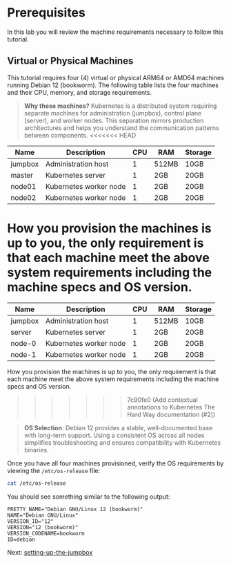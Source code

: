 # Prerequisites

In this lab you will review the machine requirements necessary to follow this tutorial.

## Virtual or Physical Machines

This tutorial requires four (4) virtual or physical ARM64 or AMD64 machines running Debian 12 (bookworm). The following table lists the four machines and their CPU, memory, and storage requirements.

> **Why these machines?** Kubernetes is a distributed system requiring separate machines for administration (jumpbox), control plane (server), and worker nodes. This separation mirrors production architectures and helps you understand the communication patterns between components.
<<<<<<< HEAD

| Name    | Description            | CPU | RAM   | Storage |
| ------- | ---------------------- | --- | ----- | ------- |
| jumpbox | Administration host    | 1   | 512MB | 10GB    |
| master  | Kubernetes server      | 1   | 2GB   | 20GB    |
| node01  | Kubernetes worker node | 1   | 2GB   | 20GB    |
| node02  | Kubernetes worker node | 1   | 2GB   | 20GB    |

How you provision the machines is up to you, the only requirement is that each machine meet the above system requirements including the machine specs and OS version.
=======

| Name    | Description            | CPU | RAM   | Storage |
|---------|------------------------|-----|-------|---------|
| jumpbox | Administration host    | 1   | 512MB | 10GB    |
| server  | Kubernetes server      | 1   | 2GB   | 20GB    |
| node-0  | Kubernetes worker node | 1   | 2GB   | 20GB    |
| node-1  | Kubernetes worker node | 1   | 2GB   | 20GB    |

How you provision the machines is up to you, the only requirement is that each machine meet the above system requirements including the machine specs and OS version. 
>>>>>>> 7c90fe0 (Add contextual annotations to Kubernetes The Hard Way documentation (#2))

> **OS Selection**: Debian 12 provides a stable, well-documented base with long-term support. Using a consistent OS across all nodes simplifies troubleshooting and ensures compatibility with Kubernetes binaries.

Once you have all four machines provisioned, verify the OS requirements by viewing the `/etc/os-release` file:

```bash
cat /etc/os-release
```

You should see something similar to the following output:

```text
PRETTY_NAME="Debian GNU/Linux 12 (bookworm)"
NAME="Debian GNU/Linux"
VERSION_ID="12"
VERSION="12 (bookworm)"
VERSION_CODENAME=bookworm
ID=debian
```

Next: [setting-up-the-jumpbox](02-jumpbox.md)
